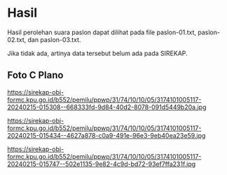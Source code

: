 # Hasil

Hasil perolehan suara paslon dapat dilihat pada file paslon-01.txt, paslon-02.txt, dan paslon-03.txt.

Jika tidak ada, artinya data tersebut belum ada pada SIREKAP.

## Foto C Plano

https://sirekap-obj-formc.kpu.go.id/b552/pemilu/ppwp/31/74/10/10/05/3174101005117-20240215-015308--668333fd-9d84-40d2-8078-091d5449b20a.jpg

https://sirekap-obj-formc.kpu.go.id/b552/pemilu/ppwp/31/74/10/10/05/3174101005117-20240215-015434--4627a878-c0a9-491e-96e3-9eb40ea23e59.jpg

https://sirekap-obj-formc.kpu.go.id/b552/pemilu/ppwp/31/74/10/10/05/3174101005117-20240215-015747--502e1135-9e82-4c9d-bd72-93ef7ffa231f.jpg
